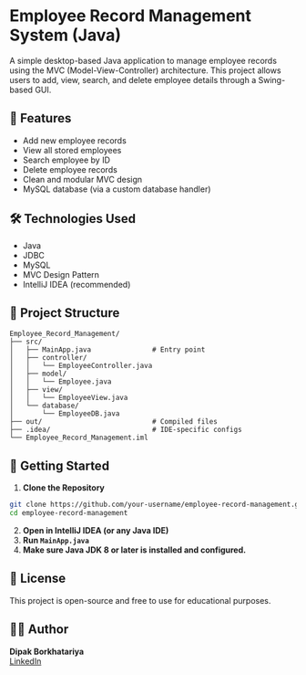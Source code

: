 
# Employee Record Management System (Java)

A simple desktop-based Java application to manage employee records using the MVC (Model-View-Controller) architecture. This project allows users to add, view, search, and delete employee details through a Swing-based GUI.

## 🧩 Features

- Add new employee records  
- View all stored employees  
- Search employee by ID  
- Delete employee records  
- Clean and modular MVC design  
- MySQL database (via a custom database handler)

## 🛠️ Technologies Used

- Java
- JDBC
- MySQL
- MVC Design Pattern
- IntelliJ IDEA (recommended)

## 📁 Project Structure

```
Employee_Record_Management/
├── src/
│   ├── MainApp.java               # Entry point
│   ├── controller/
│   │   └── EmployeeController.java
│   ├── model/
│   │   └── Employee.java
│   ├── view/
│   │   └── EmployeeView.java
│   └── database/
│       └── EmployeeDB.java
├── out/                           # Compiled files
├── .idea/                         # IDE-specific configs
└── Employee_Record_Management.iml
```

## 🚀 Getting Started

1. **Clone the Repository**
```bash
git clone https://github.com/your-username/employee-record-management.git
cd employee-record-management
```
2. **Open in IntelliJ IDEA (or any Java IDE)**  
3. **Run `MainApp.java`**  
4. **Make sure Java JDK 8 or later is installed and configured.**  

## 📄 License
This project is open-source and free to use for educational purposes.

## 👨‍💻 Author
**Dipak Borkhatariya**  
[LinkedIn](https://www.linkedin.com/in/dipak-borkhatariya-ab4104274)
